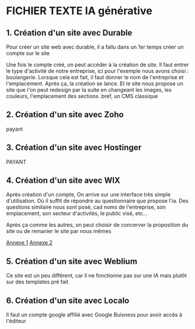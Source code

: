 # FICHIER TEXTE IA générative

## 1. Création d'un site avec Durable

Pour créer un site web avec durable, il a fallu dans un 1er temps créer un compte sur le site

Une fois le compte créé, on peut accéder à la création de site. Il faut entrer le type d'activité de notre entreprise, ici pour l'exemple nous avons choisi : boulangerie.
Lorsque cela est fait, il faut donner le nom de l'entreprise et l'emplacement. Après ça, la création se lance.
Et le site nous propose un site que l'on peut redesign par la suite en changeant les images, les couleurs, l'emplacement des sections .bref, un CMS classique

## 2. Création d'un site avec Zoho

payant

## 3. Création d'un site avec Hostinger

PAYANT

## 4. Création d'un site avec WIX

Après création d'un compte, On arrive sur une interface très simple d'utilisation. Où il suffit de répondre au questionnaire que propose l'ia. Des questions similaire nous sont posé, cad noms de l'entreprise, son emplacement, son secteur d'activités, le public visé, etc...

Après ça comme les autres, on peut choisir de concerver la proposition du site ou de remanier le site par nous mêmes

[Annexe 1](imgs/Capture_decran_2025-02-24_a_16.56.07.png)
[Annexe 2](imgs/Capture_decran_2025-02-24_a_16.53.29.png)

## 5. Création d'un site avec Weblium

Ce site est un peu différent, car il ne fonctionne pas sur une IA mais plutôt sur des templates pré fait

## 6. Création d'un site avec Localo

Il faut un compte google affilié avec Google Buisness pour avoir accès à l'éditeur
